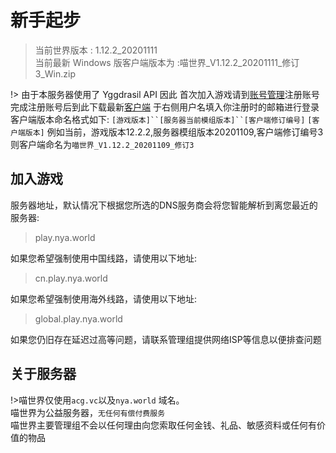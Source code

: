 # 新手起步

> 当前世界版本 : 1.12.2_20201111  
> 当前最新 Windows 版客户端版本为 :喵世界_V1.12.2_20201111_修订3_Win.zip

!> 由于本服务器使用了 Yggdrasil API
因此 首次加入游戏请到[账号管理](http://mc.login.nya.world/)注册账号  
完成注册账号后到此下载最新[客户端](https://dl.acg.vc/index.php/s/EdHbw34kZkdKbCP) 于右侧用户名填入你注册时的邮箱进行登录  
客户端版本命名格式如下: `[游戏版本]``[服务器当前模组版本]``[客户端修订编号]` `[客户端版本]` 
例如当前，游戏版本12.2.2,服务器模组版本20201109,客户端修订编号3 则客户端命名为`喵世界_V1.12.2_20201109_修订3`

## 加入游戏
服务器地址，默认情况下根据您所选的DNS服务商会将您智能解析到离您最近的服务器:  
> play.nya.world

如果您希望强制使用中国线路，请使用以下地址:  
> cn.play.nya.world

如果您希望强制使用海外线路，请使用以下地址:  
> global.play.nya.world

如果您仍旧存在延迟过高等问题，请联系管理组提供网络ISP等信息以便排查问题

## 关于服务器
!>喵世界仅使用`acg.vc`以及`nya.world` 域名。  
喵世界为公益服务器，`无任何有偿付费服务`  
喵世界主要管理组不会以任何理由向您索取任何金钱、礼品、敏感资料或任何有价值的物品

